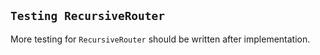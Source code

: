 ## `Testing RecursiveRouter`

More testing for `RecursiveRouter` should be written after implementation.
